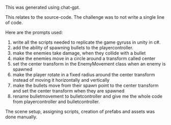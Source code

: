 This was generated using chat-gpt. 

This relates to the source-code. The challenge was to not write a single line of code. 

Here are the prompts used:

1. write all the scripts needed to replicate the game gyruss in unity in c#.
1. add the ability of spawning bullets to the playercontroller.
1. make the enemies take damage, when they collide with a bullet
1. make the enemies move in a circle around a transform called center
1. set the center transform in the EnemyMovement class when an enemy is spawned
1. make the player rotate in a fixed radius around the center transform instead of moving it horizontally and vertically
1. make the bullets move from their spawn point to the center transform and set the center transform when they are spawned
1. rename bulletmovement to bulletcontroller and give me the whole code from playercontroller and bulletcontroller.


The scene setup, assigning scripts, creation of prefabs and assets was done manually. 
